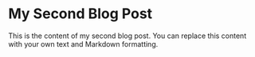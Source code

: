 # My Second Blog Post

This is the content of my second blog post. You can replace this content with your own text and Markdown formatting.
